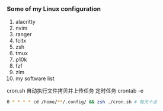 ### Some of my Linux configuration
1. alacritty
2. nvim
3. ranger
4. fcitx
5. zsh
6. tmux 
7. p10k
8. fzf 
9. zim 
10. my software list 

cron.sh 自动执行文件拷贝并上传任务
定时任务 crontab -e
```bash 
0 * * * * cd /home/**/.config/ && zsh ./cron.sh # 每天十点

